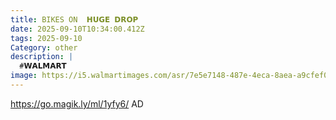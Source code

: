 ```yaml
---
title: BIKES ON  𝗛𝗨𝗚𝗘 𝗗𝗥𝗢𝗣
date: 2025-09-10T10:34:00.412Z
tags: 2025-09-10
Category: other
description: |
  #𝗪𝗔𝗟𝗠𝗔𝗥𝗧 
image: https://i5.walmartimages.com/asr/7e5e7148-487e-4eca-8aea-a9cfef0aa526.b41282c0803cd38270cf3e5219db8601.jpeg?odnHeight=2000&odnWidth=2000&odnBg=FFFFFF
---
```

https://go.magik.ly/ml/1yfy6/
AD